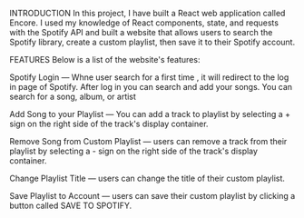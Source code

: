 INTRODUCTION
In this project, I have built a React web application called Encore. I used my knowledge of React components, state, and requests with the Spotify API and built a website that allows users to search the Spotify library, create a custom playlist, then save it to their Spotify account.

FEATURES
Below is a list of the website's features:

Spotify Login —  Whne user search for a first time , it will redirect to the log in page of Spotify. After log in you can search and add your songs. You can search for a song, album, or artist


Add Song to your Playlist — You can add a track to  playlist by selecting a + sign on the right side of the track's display container.

Remove Song from Custom Playlist — users can remove a track from their playlist by selecting a - sign on the right side of the track's display container.

Change Playlist Title — users can change the title of their custom playlist.

Save Playlist to Account — users can save their custom playlist by clicking a button called SAVE TO SPOTIFY.

